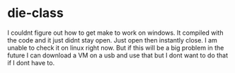 # die-class
I couldnt figure out how to get make to work on windows. It compiled with the code and it just didnt stay open. Just open then instantly close. I am unable to check it on linux right now. But if this will be a big problem in the future I can download a VM on a usb and use that but I dont want to do that if I dont have to.

